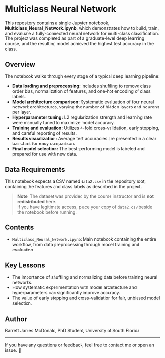 # Multiclass Neural Network

This repository contains a single Jupyter notebook, **Multiclass_Neural_Network.ipynb**, which demonstrates how to build, train, and evaluate a fully-connected neural network for multi-class classification. The project was completed as part of a graduate-level deep learning course, and the resulting model achieved the highest test accuracy in the class. 

## Overview

The notebook walks through every stage of a typical deep learning pipeline:
- **Data loading and preprocessing:** Includes shuffling to remove class order bias, normalization of features, and one-hot encoding of class labels.
- **Model architecture comparison:** Systematic evaluation of four neural network architectures, varying the number of hidden layers and neurons per layer.
- **Hyperparameter tuning:** L2 regularization strength and learning rate were manually tuned to maximize model accuracy.
- **Training and evaluation:** Utilizes 4-fold cross-validation, early stopping, and careful reporting of results.
- **Results visualization:** Average test accuracies are presented in a clear bar chart for easy comparison.
- **Final model selection:** The best-performing model is labeled and prepared for use with new data.

## Data Requirements

This notebook expects a CSV named `data2.csv` in the repository root, containing the features and class labels as described in the project.

> **Note:** The dataset was provided by the course instructor and is **not redistributed** here.  
> If you have legitimate access, place your copy of `data2.csv` beside the notebook before running.

## Contents

- `Multiclass_Neural_Network.ipynb`: Main notebook containing the entire workflow, from data preprocessing through model training and evaluation.

## Key Lessons

- The importance of shuffling and normalizing data before training neural networks.
- How systematic experimentation with model architecture and hyperparameters can significantly improve accuracy.
- The value of early stopping and cross-validation for fair, unbiased model selection.

## Author

Barrett James McDonald, PhD Student, University of South Florida

---

If you have any questions or feedback, feel free to contact me or open an issue. 💬
